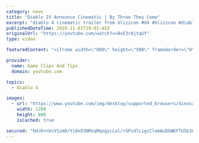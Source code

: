 ```yaml
---
category: news
title: "Diablo IV Announce Cinematic | By Three They Come"
excerpt: "diablo 4 cinematic trailer from blizzcon #d4 #blizzcon #diablo."
publishedDateTime: 2019-11-01T19:01:45Z
originalUrl: "https://youtube.com/watch?v=0vE3rAjtqUY"
type: video

featuredContent: "<iframe width=\"800\" height=\"500\" frameborder=\"0\" src=\"https://www.youtube.com/embed/0vE3rAjtqUY\" allow=\"accelerometer; autoplay; encrypted-media; gyroscope; picture-in-picture\" allowfullscreen></iframe>"

provider:
  name: Game Clips And Tips
  domain: youtube.com

topics:
  - Diablo 4

images:
  - url: "https://www.youtube.com/img/desktop/supported_browsers/dinosaur.png"
    width: 1200
    height: 800
    isCached: true

secured: "hH/K+nVcV1zm0/Yi8xO3NMxqMqegycLal/+SPsdlLigcClemAuDGWKFTU5b38/zEngCY1JezNdEbJw8kQcwtAJjVWRAeFnFdgtUq+u/ZNPibYRnOji+kRfj5fPl8arXLpfIO5nB+EeF4dd3PGYFC3K/UTBw17rN6/W6ulvdeSGyGDnEVx5g8u3mxKwNc6Yh9CyGYAALkjzJa9JRNzhUhnz6oER2NmOEZG29gCYc9P+BfztF3itpXpWgYO+5OIAHXyvO3JqnU13MVLevSBgEcDRXm9PC5E9k5iVUpHKXKbEqyUYxqQOh4ByaVV0Dw4AFrMoTmmdF8yH1KiVh8LKJ7ZEhtqhxIeafGxWY/kV5H4QrWf3U0T0T289DUHWpRZBC9yIkaOEtJxABoEhZRrdzpOg==;S7qvnWdLFkWkrPyJYbAPAQ=="
---
```


